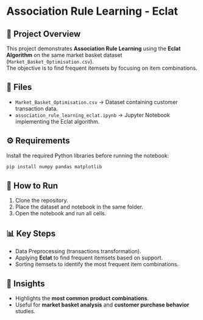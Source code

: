 # Association Rule Learning - Eclat

## 📌 Project Overview
This project demonstrates **Association Rule Learning** using the **Eclat Algorithm** on the same market basket dataset (`Market_Basket_Optimisation.csv`).  
The objective is to find frequent itemsets by focusing on item combinations.

## 📂 Files
- `Market_Basket_Optimisation.csv` → Dataset containing customer transaction data.  
- `association_rule_learning_eclat.ipynb` → Jupyter Notebook implementing the Eclat algorithm.  

## ⚙️ Requirements
Install the required Python libraries before running the notebook:
```bash
pip install numpy pandas matplotlib
```

## 🚀 How to Run
1. Clone the repository.  
2. Place the dataset and notebook in the same folder.  
3. Open the notebook and run all cells.  

## 📊 Key Steps
- Data Preprocessing (transactions transformation).  
- Applying **Eclat** to find frequent itemsets based on support.  
- Sorting itemsets to identify the most frequent item combinations.  

## 🔑 Insights
- Highlights the **most common product combinations**.  
- Useful for **market basket analysis** and **customer purchase behavior** studies.  
